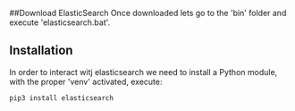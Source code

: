 ##Download ElasticSearch
Once downloaded lets go to the 'bin' folder and execute 'elasticsearch.bat'.

## Installation
In order to interact witj elasticsearch we need to install a Python 
module, with the proper 'venv' activated, execute:
```commandline
pip3 install elasticsearch
```

